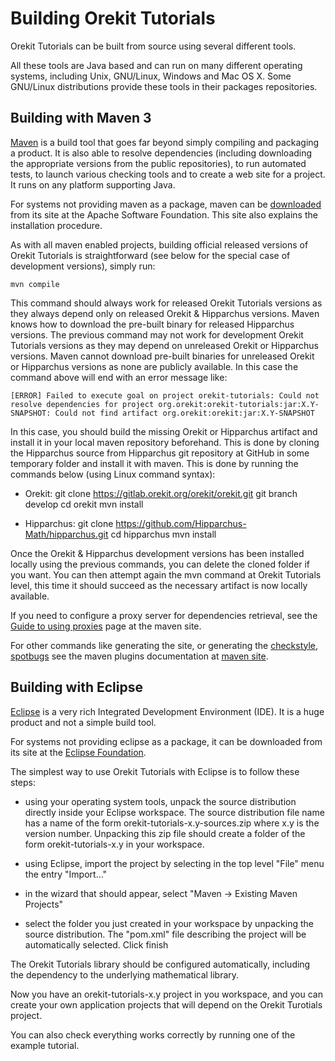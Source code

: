 <!--- Copyright 2002-2021 CS GROUP
  Licensed under the Apache License, Version 2.0 (the "License");
  you may not use this file except in compliance with the License.
  You may obtain a copy of the License at

    http://www.apache.org/licenses/LICENSE-2.0

  Unless required by applicable law or agreed to in writing, software
  distributed under the License is distributed on an "AS IS" BASIS,
  WITHOUT WARRANTIES OR CONDITIONS OF ANY KIND, either express or implied.
  See the License for the specific language governing permissions and
  limitations under the License.
-->

# Building Orekit Tutorials

Orekit Tutorials can be built from source using several different tools.

All these tools are Java based and can run on many different operating
systems, including Unix, GNU/Linux, Windows and Mac OS X. Some GNU/Linux
distributions provide these tools in their packages repositories.

## Building with Maven 3

[Maven](http://maven.apache.org/) is a build tool that goes far beyond
simply compiling and packaging a product. It is also able to resolve
dependencies (including downloading the appropriate versions from the public
repositories), to run automated tests, to launch various checking tools and
to create a web site for a project. It runs on any platform supporting Java.

For systems not providing maven as a package, maven can be
[downloaded](http://maven.apache.org/download.cgi) from its site at the
Apache Software Foundation. This site also explains the
installation procedure.

As with all maven enabled projects, building official released versions of
Orekit Tutorials is straightforward (see below for the special case of development versions),
simply run:

    mvn compile


This command should always work for released Orekit Tutorials versions as they
always depend only on released Orekit & Hipparchus versions. Maven knows how
to download the pre-built binary for released Hipparchus versions.
The previous command may not work for development Orekit Tutorials versions as they
may depend on unreleased Orekit or Hipparchus versions. Maven cannot download
pre-built binaries for unreleased Orekit or Hipparchus versions as none are
publicly available. In this case the command above will end with an error message
like:

    [ERROR] Failed to execute goal on project orekit-tutorials: Could not resolve dependencies for project org.orekit:orekit-tutorials:jar:X.Y-SNAPSHOT: Could not find artifact org.orekit:orekit:jar:X.Y-SNAPSHOT

In this case, you should build the missing Orekit or Hipparchus artifact and
install it in your local maven repository beforehand. This is done by cloning
the Hipparchus source from Hipparchus git repository at GitHub in some
temporary folder and install it with maven. This is done by
running the commands below (using Linux command syntax):

* Orekit:
    git clone https://gitlab.orekit.org/orekit/orekit.git
	git branch develop
    cd orekit
    mvn install

* Hipparchus:
    git clone https://github.com/Hipparchus-Math/hipparchus.git
    cd hipparchus
    mvn install

Once the Orekit & Hipparchus development versions has been installed locally using
the previous commands, you can delete the cloned folder if you want. You can then
attempt again the mvn command at Orekit Tutorials level, this time it should succeed as the
necessary artifact is now locally available.

If you need to configure a proxy server for dependencies retrieval, see
the [Guide to using proxies](http://maven.apache.org/guides/mini/guide-proxies.html)
page at the maven site.

For other commands like generating the site, or generating the
[checkstyle](http://checkstyle.sourceforge.net/),
[spotbugs](https://spotbugs.github.io/) see the maven
plugins documentation at [maven site](http://maven.apache.org/plugins/index.html).

## Building with Eclipse

[Eclipse](http://www.eclipse.org/) is a very rich Integrated Development
Environment (IDE). It is a huge product and not a simple build tool.

For systems not providing eclipse as a package, it can be downloaded from its
site at the [Eclipse Foundation](http://www.eclipse.org/downloads/).

The simplest way to use Orekit Tutorials with Eclipse is to follow these steps:

  * using your operating system tools, unpack the source distribution directly
    inside your Eclipse workspace. The source distribution file name has a name
    of the form orekit-tutorials-x.y-sources.zip where x.y is the version number. Unpacking
    this zip file should create a folder of the form orekit-tutorials-x.y in your workspace.

  * using Eclipse, import the project by selecting in the top level "File" menu
    the entry "Import..."

  * in the wizard that should appear, select "Maven -> Existing Maven Projects"

  * select the folder you just created in your workspace by unpacking the
    source distribution. The "pom.xml" file describing the project will be
    automatically selected. Click finish

The Orekit Tutorials library should be configured automatically, including the dependency
to the underlying mathematical library.

Now you have an orekit-tutorials-x.y project in you workspace, and you can create your
own application projects that will depend on the Orekit Turotials project.

You can also check everything works correctly by running one of the example tutorial.
